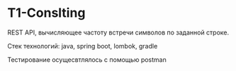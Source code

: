 # T1-Conslting
REST API, вычисляющее частоту встречи символов по заданной строке.

Стек технологий: java, spring boot, lombok, gradle

Тестирование осущесвтлялось с помощью postman
